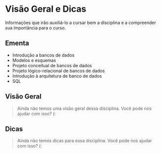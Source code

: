 # Visão Geral e Dicas

Informações que irão auxiliá-lo a cursar bem a disciplina e a compreender sua importância para o curso.

## Ementa

- Introdução a bancos de dados
- Modelos e esquemas
- Projeto conceitual de bancos de dados
- Projeto lógico-relacional de bancos de dados
- Introdução à arquitetura de banco de dados
- SQL 

## Visão Geral

> Ainda não temos uma visão geral dessa disciplina. Você pode nos ajudar com isso? (:

## Dicas

> Ainda não temos dicas para essa disciplina. Você pode nos ajudar com isso? (: